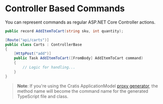 # Controller Based Commands

You can represent commands as regular ASP.NET Core Controller actions.

```csharp
public record AddItemToCart(string sku, int quantity);

[Route("api/carts")]
public class Carts : ControllerBase
{
    [HttpPost("add")]
    public Task AddItemToCart([FromBody] AddItemToCart command)
    {
        // Logic for handling...
    }
}
```

> **Note**: If you're using the Cratis ApplicationModel [proxy generator](../proxy-generation.md), the method name
> will become the command name for the generated TypeScript file and class.
